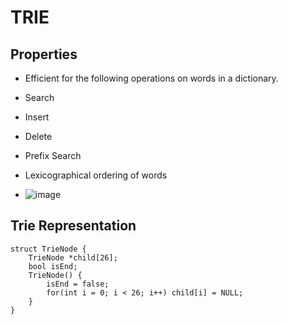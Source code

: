 # TRIE
## Properties
- Efficient for the following operations on words in a dictionary.
- Search
- Insert
- Delete
- Prefix Search
- Lexicographical ordering of words

- ![image](https://i.ibb.co/sjBJDZ6/image-2022-08-01-211300623.png)

## Trie Representation
```
struct TrieNode {
    TrieNode *child[26];
    bool isEnd;
    TrieNode() {
        isEnd = false;
        for(int i = 0; i < 26; i++) child[i] = NULL;
    }
}
```
